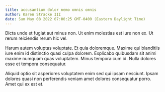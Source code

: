 ```yaml
---
title: accusantium dolor nemo omnis omnis
author: Karen Stracke III
date: Sun May 08 2022 07:00:25 GMT-0400 (Eastern Daylight Time)
---
```

Dicta unde et fugiat aut minus non. Ut enim molestias est iure non ex. Ut rerum reiciendis rerum hic vel.

 Harum autem voluptas voluptate. Et quia doloremque. Maxime qui blanditiis iure enim id distinctio quasi culpa dolorem. Explicabo quibusdam sit animi maxime numquam quas voluptatem. Minus tempora cum id. Nulla dolores esse et tempora consequatur.

 Aliquid optio sit asperiores voluptatem enim sed qui ipsam nesciunt. Ipsam dolores quasi non perferendis veniam amet dolores consequatur porro. Amet qui ex est et.